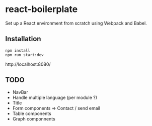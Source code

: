 # react-boilerplate

Set up a React environment from scratch using Webpack and Babel.

## Installation

```
npm install
npm run start:dev
```

http://localhost:8080/

## TODO

-   NavBar
-   Handle multiple language (per module ?)
-   Title
-   Form components => Contact / send email
-   Table components
-   Graph componnents

